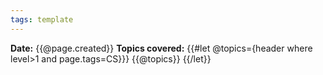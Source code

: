 ```yaml
---
tags: template
---
```

**Date:** {{@page.created}}
**Topics covered:**
{{#let @topics={header where level>1 and page.tags=CS}}}
{{@topics}}
{{/let}}
